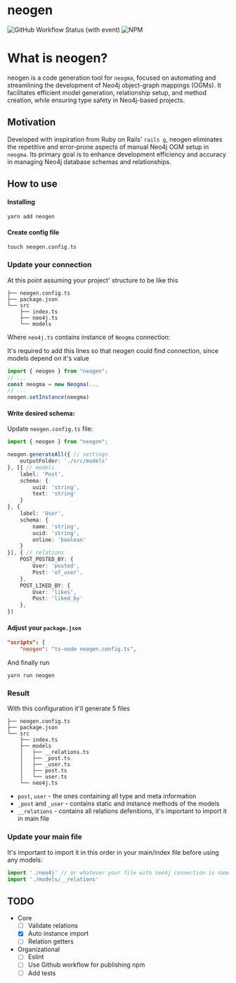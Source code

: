 # neogen

![GitHub Workflow Status (with event)](https://img.shields.io/github/actions/workflow/status/fulcanelly/neogen/tests)
![NPM](https://img.shields.io/npm/l/neogen)

# What is neogen?

neogen is a code generation tool for `neogma`, focused on automating and streamlining the development of Neo4j object-graph mappings (OGMs). It facilitates efficient model generation, relationship setup, and method creation, while ensuring type safety in Neo4j-based projects.

## Motivation

Developed with inspiration from Ruby on Rails' `rails g`, neogen eliminates the repetitive and error-prone aspects of manual Neo4j OGM setup in `neogma`. Its primary goal is to enhance development efficiency and accuracy in managing Neo4j database schemas and relationships.


## How to use

#### Installing

```shell
yarn add neogen
```

#### Create config file

```shell
touch neogen.config.ts

```

### Update your connection

At this point assuming your project' structure to be like this
```
├── neogen.config.ts
├── package.json
└── src
    ├── index.ts
    ├── neo4j.ts
    └── models
```

Where `neo4j.ts` contains instance of `Neogma` connection:

It's required to add this lines so that neogen could find connection, since models depend on it's value

```typescript
import { neogen } from "neogen";
// ...
const neogma = new Neogma(...
// ...
neogen.setInstance(neogma)

```

#### Write desired schema:

Update `neogen.config.ts` file:

```typescript
import { neogen } from "neogen";

neogen.generateAll({ // settings
    outputFolder: './src/models'
}, [{ // models
    label: 'Post',
    schema: {
        uuid: 'string',
        text: 'string'
    }
}, {
    label: 'User',
    schema: {
        name: 'string',
        uuid: 'string',
        online: 'boolean'
    }
}], { // relations
    POST_POSTED_BY: {
        User: 'posted',
        Post: 'of_user',
    },
    POST_LIKED_BY: {
        User: 'likes',
        Post: 'liked_by'
    },
})
```

#### Adjust your `package.json`

```json
"scripts": {
    "neogen": "ts-node neogen.config.ts",
```

And finally run

```shell
yarn run neogen
```

### Result

With this configuration it'll generate 5 files

```
├── neogen.config.ts
├── package.json
└── src
    ├── index.ts
    ├── models
    │   ├── __relations.ts
    │   ├── _post.ts
    │   ├── _user.ts
    │   ├── post.ts
    │   └── user.ts
    └── neo4j.ts

```

- `post`, `user` - the ones containing all type and meta information
- `_post` and `_user` - contains static and instance methods of the models
- `__relations` - contains all relations defenitions, it's important to import it in main file


### Update your main file

It's important to import it in this order in your main/index file before using any models:

```ts
import './neo4j' // or whatever your file with neo4j connection is named
import './models/__relations'
```


## TODO
- Core
     - [ ] Validate relations
     - [x] Auto instance import
     - [ ] Relation getters
- Organizational
     - [ ] Eslint
     - [ ] Use Github workflow for publishing npm
     - [ ] Add tests
